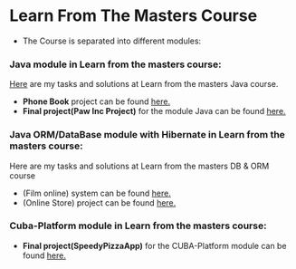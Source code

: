 # Learn From The Masters Course

* The Course is separated into different modules:
### Java module in Learn from the masters course:
[Here](https://github.com/dgluharov/LearnFromTheMasters-Java/tree/master/javacourse181112/src/main/java/com/musala/javacourse181112/tasks) are my tasks and solutions at Learn from the masters Java course. 

* <b>Phone Book</b> project can be found [here.](https://github.com/dgluharov/Phonebook)
* <b>Final project(Paw Inc Project)</b> for the module Java can be found [here.](https://github.com/dgluharov/LearnFromTheMasters-Java/tree/master/javacourse181112/src/main/java/com/musala/javacourse181112/tasks/paw_Inc)

### Java ORM/DataBase module with Hibernate in Learn from the masters course:
Here are my tasks and solutions at Learn from the masters DB & ORM course
   
* (Film online)</b> system can be found [here.](https://github.com/dgluharov/OnlineMovies)
* (Online Store)</b> project can be found [here.](https://github.com/dgluharov/OnlineStore-ORM)
   
### Cuba-Platform module in Learn from the masters course:

* <b>Final project(SpeedyPizzaApp)</b> for the CUBA-Platform module can be found [here.](https://github.com/dgluharov/SpeedyPizzaApp_CUBA_Platform)
